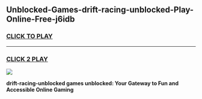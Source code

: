 
## Unblocked-Games-drift-racing-unblocked-Play-Online-Free-j6idb
<h3>
<a href="https://premium76.site?title=drift-racing-unblocked&ref=26A">CLICK TO PLAY</a></h3>
<hr>

<h3>
<a href="https://premium76.site?title=drift-racing-unblocked&ref=26A">CLICK 2 PLAY</a>
  
</h3>

<a href="https://premium76.site?title=drift-racing-unblocked&ref=26A"><img src="https://clearcache.store/games.png"></a>


**drift-racing-unblocked games unblocked: Your Gateway to Fun and Accessible Online Gaming**
